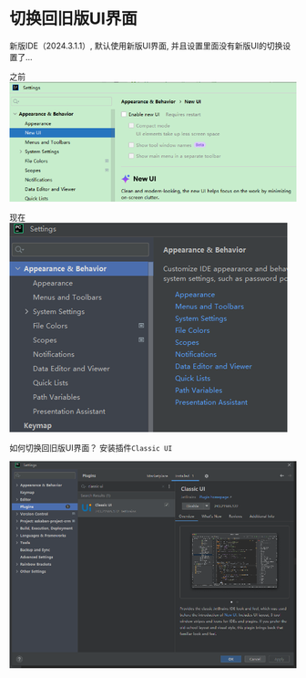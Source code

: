 # 切换回旧版UI界面

新版IDE（2024.3.1.1）, 默认使用新版UI界面, 并且设置里面没有新版UI的切换设置了...

之前
![](./images/10-切换回旧版UI界面-1736403107931.png)

现在
![](./images/10-切换回旧版UI界面-1736403153294.png)


如何切换回旧版UI界面？
安装插件`Classic UI`

![](./images/10-切换回旧版UI界面-1736403022741.png)
